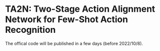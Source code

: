 # TA2N: Two-Stage Action Alignment Network for Few-Shot Action Recognition

The offical code will be published in a few days (before 2022/10/8).
